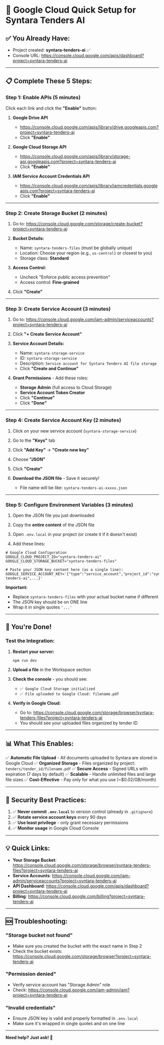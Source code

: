 # 🚀 Google Cloud Quick Setup for Syntara Tenders AI

## ✅ You Already Have:
- Project created: **syntara-tenders-ai** ✅
- Console URL: https://console.cloud.google.com/apis/dashboard?project=syntara-tenders-ai

---

## 📋 Complete These 5 Steps:

### **Step 1: Enable APIs** (5 minutes)

Click each link and click the **"Enable"** button:

1. **Google Drive API**
   - https://console.cloud.google.com/apis/library/drive.googleapis.com?project=syntara-tenders-ai
   - Click **"Enable"**

2. **Google Cloud Storage API**
   - https://console.cloud.google.com/apis/library/storage-api.googleapis.com?project=syntara-tenders-ai
   - Click **"Enable"**

3. **IAM Service Account Credentials API**
   - https://console.cloud.google.com/apis/library/iamcredentials.googleapis.com?project=syntara-tenders-ai
   - Click **"Enable"**

---

### **Step 2: Create Storage Bucket** (2 minutes)

1. Go to: https://console.cloud.google.com/storage/create-bucket?project=syntara-tenders-ai

2. **Bucket Details:**
   - Name: `syntara-tenders-files` (must be globally unique)
   - Location: Choose your region (e.g., `us-central1` or closest to you)
   - Storage class: **Standard**

3. **Access Control:**
   - Uncheck "Enforce public access prevention"
   - Access control: **Fine-grained**

4. Click **"Create"**

---

### **Step 3: Create Service Account** (3 minutes)

1. Go to: https://console.cloud.google.com/iam-admin/serviceaccounts?project=syntara-tenders-ai

2. Click **"+ Create Service Account"**

3. **Service Account Details:**
   - Name: `syntara-storage-service`
   - ID: `syntara-storage-service`
   - Description: `Service account for Syntara Tenders AI file storage`
   - Click **"Create and Continue"**

4. **Grant Permissions** - Add these roles:
   - **Storage Admin** (full access to Cloud Storage)
   - **Service Account Token Creator**
   - Click **"Continue"**
   - Click **"Done"**

---

### **Step 4: Create Service Account Key** (2 minutes)

1. Click on your new service account (`syntara-storage-service`)

2. Go to the **"Keys"** tab

3. Click **"Add Key"** → **"Create new key"**

4. Choose **"JSON"**

5. Click **"Create"**

6. **Download the JSON file** - Save it securely!
   - File name will be like: `syntara-tenders-ai-xxxxx.json`

---

### **Step 5: Configure Environment Variables** (3 minutes)

1. Open the JSON file you just downloaded

2. Copy the **entire content** of the JSON file

3. Open `.env.local` in your project (or create it if it doesn't exist)

4. Add these lines:

```env
# Google Cloud Configuration
GOOGLE_CLOUD_PROJECT_ID="syntara-tenders-ai"
GOOGLE_CLOUD_STORAGE_BUCKET="syntara-tenders-files"

# Paste your JSON key content here (as a single line):
GOOGLE_SERVICE_ACCOUNT_KEY='{"type":"service_account","project_id":"syntara-tenders-ai",...}'
```

**Important:** 
- Replace `syntara-tenders-files` with your actual bucket name if different
- The JSON key should be on ONE line
- Wrap it in single quotes `'...'`

---

## 🎉 You're Done!

### **Test the Integration:**

1. **Restart your server:**
   ```bash
   npm run dev
   ```

2. **Upload a file** in the Workspace section

3. **Check the console** - you should see:
   - `✅ Google Cloud Storage initialized`
   - `✅ File uploaded to Google Cloud: filename.pdf`

4. **Verify in Google Cloud:**
   - Go to: https://console.cloud.google.com/storage/browser/syntara-tenders-files?project=syntara-tenders-ai
   - You should see your uploaded files organized by tender ID

---

## 📊 What This Enables:

✅ **Automatic File Upload** - All documents uploaded to Syntara are stored in Google Cloud
✅ **Organized Storage** - Files organized by project: `tenders/tender_id/filename.pdf`
✅ **Secure Access** - Signed URLs with expiration (7 days by default)
✅ **Scalable** - Handle unlimited files and large file sizes
✅ **Cost-Effective** - Pay only for what you use (~$0.02/GB/month)

---

## 🔐 Security Best Practices:

1. ✅ **Never commit `.env.local`** to version control (already in `.gitignore`)
2. ✅ **Rotate service account keys** every 90 days
3. ✅ **Use least privilege** - only grant necessary permissions
4. ✅ **Monitor usage** in Google Cloud Console

---

## 💡 Quick Links:

- **Your Storage Bucket**: https://console.cloud.google.com/storage/browser/syntara-tenders-files?project=syntara-tenders-ai
- **Service Accounts**: https://console.cloud.google.com/iam-admin/serviceaccounts?project=syntara-tenders-ai
- **API Dashboard**: https://console.cloud.google.com/apis/dashboard?project=syntara-tenders-ai
- **Billing**: https://console.cloud.google.com/billing?project=syntara-tenders-ai

---

## 🆘 Troubleshooting:

### **"Storage bucket not found"**
- Make sure you created the bucket with the exact name in Step 2
- Check the bucket exists: https://console.cloud.google.com/storage/browser?project=syntara-tenders-ai

### **"Permission denied"**
- Verify service account has "Storage Admin" role
- Check: https://console.cloud.google.com/iam-admin/iam?project=syntara-tenders-ai

### **"Invalid credentials"**
- Ensure JSON key is valid and properly formatted in `.env.local`
- Make sure it's wrapped in single quotes and on one line

---

**Need help? Just ask! 🚀**


